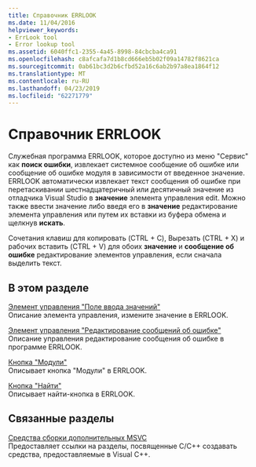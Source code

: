 ```yaml
---
title: Справочник ERRLOOK
ms.date: 11/04/2016
helpviewer_keywords:
- ErrLook tool
- Error lookup tool
ms.assetid: 6040ffc1-2355-4a45-8998-84cbcba4ca91
ms.openlocfilehash: c8afcafa7d1b8cd666eb5b02f09a14782f8621ca
ms.sourcegitcommit: 0ab61bc3d2b6cfbd52a16c6ab2b97a8ea1864f12
ms.translationtype: MT
ms.contentlocale: ru-RU
ms.lasthandoff: 04/23/2019
ms.locfileid: "62271779"
---
```

# <a name="errlook-reference"></a>Справочник ERRLOOK

Служебная программа ERRLOOK, которое доступно из меню "Сервис" как **поиск ошибки**, извлекает системное сообщение об ошибке или сообщение об ошибке модуля в зависимости от введенное значение. ERRLOOK автоматически извлекает текст сообщения об ошибке при перетаскивании шестнадцатеричный или десятичный значение из отладчика Visual Studio в **значение** элемента управления edit. Можно также ввести значение либо введя его в **значение** редактирование элемента управления или путем их вставки из буфера обмена и щелкнув **искать**.

Сочетания клавиш для копировать (CTRL + C), Вырезать (CTRL + X) и рабочих вставить (CTRL + V) для обоих **значение** и **сообщение об ошибке** редактирование элементов управления, если сначала выделить текст.

## <a name="in-this-section"></a>В этом разделе

[Элемент управления "Поле ввода значений"](value-edit-control.md)<br/>
Описание элемента управления, измените значение в ERRLOOK.

[Элемент управления "Редактирование сообщений об ошибке"](error-message-edit-control.md)<br/>
Описание управления редактирование сообщения об ошибке в программе ERRLOOK.

[Кнопка "Модули"](modules-button.md)<br/>
Описывает кнопка "Модули" в ERRLOOK.

[Кнопка "Найти"](look-up-button.md)<br/>
Описывает найти-кнопка в ERRLOOK.

## <a name="related-sections"></a>Связанные разделы

[Средства сборки дополнительных MSVC](c-cpp-build-tools.md)<br/>
Предоставляет ссылки на разделы, посвященные C/C++ создавать средства, предоставляемые в Visual C++.